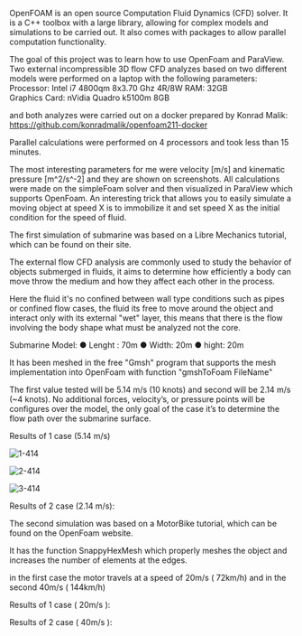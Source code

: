 

OpenFOAM is an open source Computation Fluid Dynamics (CFD) solver. It is a C++ toolbox with a large library, allowing for complex models and simulations to be carried out. It also comes with packages to allow parallel computation functionality.

The goal of this project was to learn how to use OpenFoam and ParaView. Two external incompressible 3D flow CFD analyzes based on two different models were performed on a laptop with the following parameters:																																														Processor: Intel i7 4800qm 8x3.70 Ghz 4R/8W
RAM: 32GB 														
Graphics Card: nVidia Quadro k5100m 8GB

and both analyzes were carried out on a docker prepared by Konrad Malik:
https://github.com/konradmalik/openfoam211-docker

Parallel calculations were performed on 4 processors and took less than 15 minutes.

The most interesting parameters for me were velocity [m/s] and kinematic pressure [m^2/s^-2] and they are shown on screenshots. All calculations were made on the simpleFoam solver and then visualized in ParaView which supports OpenFoam. An interesting trick that allows you to easily simulate a moving object at speed X is to immobilize it and set speed X as the initial condition for the speed of fluid.

The first simulation of submarine was based on a Libre Mechanics tutorial, which can be found on their site.

The external flow CFD analysis are commonly used to study the behavior of objects submerged in fluids, it aims to determine how efficiently a body can move throw the medium and how they affect each other in the process.

Here the fluid it's no confined between wall type conditions such as pipes or confined flow cases, the fluid its free to move around the object and interact only with its external "wet" layer, this means that there is the flow involving the body shape what must be analyzed not the core.

Submarine Model: 
● Lenght : 70m 
● Width: 20m 
● hight: 20m 

It has been meshed in the free "Gmsh" program that supports the mesh implementation into OpenFoam with function "gmshToFoam FileName"

The first value tested will be 5.14 m/s (10 knots) and second will be 2.14 m/s (~4 knots). No additional forces, velocity’s, or pressure points will be configures over the model, the only goal of the case it’s to determine the flow path over the submarine surface. 



Results of 1 case (5.14 m/s)

![1-414](C:\Users\User\Desktop\SS\1-414.png)

![2-414](C:\Users\User\Desktop\SS\2-414.png)

![3-414](C:\Users\User\Desktop\SS\3-414.png)

Results of 2 case (2.14 m/s):

The second simulation was based on a MotorBike tutorial, which can be found on the OpenFoam website.

It has the function SnappyHexMesh which properly meshes the object and increases the number of elements at the edges.

in the first case the motor travels at a speed of 20m/s ( 72km/h) and in the second 40m/s ( 144km/h)

Results of 1 case ( 20m/s ):

Results of 2 case ( 40m/s ):
